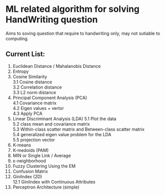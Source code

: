 # ML related algorithm for solving HandWriting question
Aims to soving question that require to handwriting only, may not sutiable to computing.
## Current List:
1. Euclidean Distance / Mahalanobis Distance
2. Entropy
3. Cosine Similarity  
3.1 Cosine distance  
3.2 Correlation distance  
3.3 L2 norm distance  
4. Principal Component Analysis (PCA)  
4.1 Covariance matrix  
4.2 Eigen values + vertor  
4.3 Apply PCA  
5. Linear Discriminant Analysis (LDA)
5.1 Plot the data  
5.2 class mean and covariance matrix  
5.3 Within-class scatter matrix and Between-class scatter matrix  
5.4 generalized eigen value problem for the LDA  
5.5 projection vector  
6. K-means
7. K-medoids (PAM)
8. MIN or Single Link / Average
9. ε-neighborhood
10. Fuzzy Clustering Using the EM 
11. Confusion Matrix
12. GiniIndex (2D)  
12.1 GiniIndex with Continuous Attributes 
13. Perceptron Architecture (simple)  
